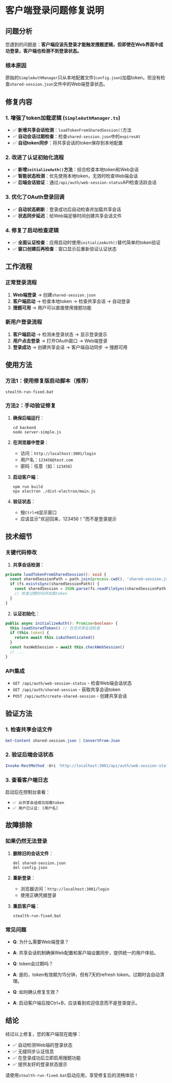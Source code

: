 # 客户端登录问题修复说明

## 问题分析

您遇到的问题是：**客户端应该先登录才能触发搜题逻辑，但即使在Web界面中成功登录，客户端也检测不到登录状态。**

### 根本原因

原始的`SimpleAuthManager`只从本地配置文件(`config.json`)加载token，但没有检查`shared-session.json`文件中的Web端登录状态。

## 修复内容

### 1. 增强了token加载逻辑 (`SimpleAuthManager.ts`)

- ✅ **新增共享会话检测**：`loadTokenFromSharedSession()`方法
- ✅ **自动会话过期检查**：检查`shared-session.json`中的`expiresAt`
- ✅ **自动token同步**：将共享会话的token保存到本地配置

### 2. 改进了认证初始化流程

- ✅ **新增`initializeAuth()`方法**：综合检查本地token和Web会话
- ✅ **智能状态检测**：优先使用本地token，无效时检查Web端会话
- ✅ **后端会话验证**：通过`/api/auth/web-session-status`API检查活跃会话

### 3. 优化了OAuth登录回调

- ✅ **自动状态刷新**：登录成功后自动检查并加载共享会话
- ✅ **状态同步延迟**：给Web端足够时间创建共享会话文件

### 4. 修复了启动检查逻辑

- ✅ **全面认证检查**：应用启动时使用`initializeAuth()`替代简单的token验证
- ✅ **窗口创建后再检查**：窗口显示后重新验证认证状态

## 工作流程

### 正常登录流程
1. **Web端登录** → 创建`shared-session.json`
2. **客户端启动** → 检查本地token → 检查共享会话 → 自动登录
3. **搜题可用** → 用户可以直接使用搜题功能

### 新用户登录流程
1. **客户端启动** → 检测未登录状态 → 显示登录提示
2. **用户点击登录** → 打开OAuth窗口 → Web端登录
3. **登录成功** → 创建共享会话 → 客户端自动同步 → 搜题可用

## 使用方法

### 方法1：使用修复版启动脚本（推荐）
```batch
stealth-run-fixed.bat
```

### 方法2：手动验证修复
1. **确保后端运行**：
   ```
   cd backend
   node server-simple.js
   ```

2. **在浏览器中登录**：
   - 访问：`http://localhost:3001/login`
   - 用户名：`123456@test.com`
   - 密码：任意（如：`123456`）

3. **启动客户端**：
   ```
   npm run build
   npx electron ./dist-electron/main.js
   ```

4. **验证状态**：
   - 按`Ctrl+B`显示窗口
   - 应该显示"欢迎回来，123456！"而不是登录提示

## 技术细节

### 关键代码修改

1. **共享会话检测**：
```typescript
private loadTokenFromSharedSession(): void {
  const sharedSessionPath = path.join(process.cwd(), 'shared-session.json')
  if (fs.existsSync(sharedSessionPath)) {
    const sharedSession = JSON.parse(fs.readFileSync(sharedSessionPath, 'utf8'))
    // 检查过期时间并加载token
  }
}
```

2. **认证初始化**：
```typescript
public async initializeAuth(): Promise<boolean> {
  this.loadStoredToken() // 包含共享会话检查
  if (this.token) {
    return await this.isAuthenticated()
  }
  const hasWebSession = await this.checkWebSession()
  // ...
}
```

### API集成

- `GET /api/auth/web-session-status` - 检查Web端会话状态
- `GET /api/auth/shared-session` - 获取共享会话token
- `POST /api/auth/create-shared-session` - 创建共享会话

## 验证方法

### 1. 检查共享会话文件
```powershell
Get-Content shared-session.json | ConvertFrom-Json
```

### 2. 验证后端会话状态
```powershell
Invoke-RestMethod -Uri 'http://localhost:3001/api/auth/web-session-status' -Method GET
```

### 3. 查看客户端日志
启动后在控制台查看：
- `✅ 从共享会话成功加载token`
- `✅ 用户已认证: [用户名]`

## 故障排除

### 如果仍然无法登录

1. **删除旧的会话文件**：
   ```batch
   del shared-session.json
   del config.json
   ```

2. **重新登录**：
   - 浏览器访问：`http://localhost:3001/login`
   - 使用正确凭据登录

3. **重启客户端**：
   ```batch
   stealth-run-fixed.bat
   ```

### 常见问题

- **Q**: 为什么需要Web端登录？
- **A**: 共享会话机制确保Web配置和客户端设置同步，提供统一的用户体验。

- **Q**: token会过期吗？
- **A**: 是的，token有效期为15分钟，但有7天的refresh token。过期时会自动清理。

- **Q**: 如何确认修复生效？
- **A**: 启动客户端后按Ctrl+B，应该看到欢迎信息而不是登录提示。

## 结论

经过以上修复，您的客户端现在能够：
- ✅ 自动检测Web端的登录状态
- ✅ 无缝同步认证信息
- ✅ 在登录成功后立即启用搜题功能
- ✅ 提供友好的登录状态提示

请使用`stealth-run-fixed.bat`启动应用，享受修复后的流畅体验！ 